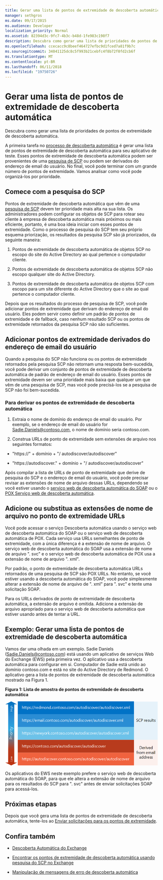 ```yaml
---
title: Gerar uma lista de pontos de extremidade de descoberta automática
manager: sethgros
ms.date: 09/17/2015
ms.audience: Developer
localization_priority: Normal
ms.assetid: 82394d3c-9fc7-4b3c-b48d-1fe983c198f7
description: Descubra como gerar uma lista de prioridades de pontos de extremidade de descoberta automática.
ms.openlocfilehash: ccecacc9c8beef464727efbc9d1fced7a81f9b7c
ms.sourcegitcommit: 34041125dc8c5f993b21cebfc4f8b72f0fd2cb6f
ms.translationtype: MT
ms.contentlocale: pt-BR
ms.lasthandoff: 06/11/2018
ms.locfileid: "19750726"
---
```

# <a name="generate-a-list-of-autodiscover-endpoints"></a>Gerar uma lista de pontos de extremidade de descoberta automática

Descubra como gerar uma lista de prioridades de pontos de extremidade de descoberta automática.
  
A primeira tarefa no [processo de descoberta automática](autodiscover-for-exchange.md) é gerar uma lista de pontos de extremidade de descoberta automática para seu aplicativo de teste. Esses pontos de extremidade de descoberta automática podem ser provenientes de uma [pesquisa de SCP](how-to-find-autodiscover-endpoints-by-using-scp-lookup-in-exchange.md) ou podem ser derivados do endereço de email do usuário. No final, você pode terminar com um grande número de pontos de extremidade. Vamos analisar como você pode organizá-los por prioridade. 
  
## <a name="start-with-scp-lookup"></a>Comece com a pesquisa do SCP
<a name="bk_StartWithScp"> </a>

Pontos de extremidade de descoberta automática que vêm de uma [pesquisa de SCP](how-to-find-autodiscover-endpoints-by-using-scp-lookup-in-exchange.md) devem ter prioridade mais alta na sua lista. Os administradores podem configurar os objetos de SCP para rotear seu cliente à empresa de descoberta automática mais próximos ou mais eficiente, portanto, é uma boa ideia iniciar com esses pontos de extremidade. Como o processo de pesquisa do SCP tem seu próprio esquema priorização, os resultados da pesquisa SCP são já priorizados, da seguinte maneira: 
  
1. Pontos de extremidade de descoberta automática de objetos SCP no escopo do site do Active Directory ao qual pertence o computador cliente.
    
2. Pontos de extremidade de descoberta automática de objetos SCP não escopo qualquer site do Active Directory.
    
3. Pontos de extremidade de descoberta automática de objetos SCP com escopo para um site diferente do Active Directory que o site ao qual pertence o computador cliente.
    
Depois que os resultados do processo de pesquisa de SCP, você pode adicionar pontos de extremidade que derivam do endereço de email do usuário. Eles podem servir como definir um padrão de pontos de extremidade e de fallback, caso nenhum resultado SCP ou os pontos de extremidade retornados da pesquisa SCP não são suficientes.
  
## <a name="add-endpoints-derived-from-the-users-email-address"></a>Adicionar pontos de extremidade derivados do endereço de email do usuário
<a name="bk_AddDerivedEndpoints"> </a>

Quando a pesquisa do SCP não funciona ou os pontos de extremidade retornados pela pesquisa SCP não retornam uma resposta bem-sucedida, você pode derivar um conjunto de pontos de extremidade de descoberta automática de padrão de endereço de email do usuário. Esses pontos de extremidade devem ser uma prioridade mais baixa que qualquer um que vêm de uma pesquisa de SCP, mas você pode precisá-los se a pesquisa de SCP não foi bem-sucedida.
  
### <a name="to-derive-autodiscover-endpoints"></a>Para derivar os pontos de extremidade de descoberta automática

1. Extraia o nome de domínio do endereço de email do usuário. Por exemplo, se o endereço de email do usuário for Sadie.Daniels@contoso.com, o nome de domínio seria contoso.com.
    
2. Construa URLs de ponto de extremidade sem extensões de arquivo nos seguintes formatos:
    
  - "https://" + domínio + "/ autodiscover/autodiscover"
    
  - "https://autodiscover." + domínio + "/ autodiscover/autodiscover"
    
Após compilar a lista de URLs de ponto de extremidade que derive de pesquisa do SCP e o endereço de email do usuário, você pode precisar revisar as extensões de nome de arquivo dessas URLs, dependendo se você estiver usando o [serviço web de descoberta automática do SOAP](http://msdn.microsoft.com/library/61c21ea9-7fea-4f56-8ada-bf80e1e6b074%28Office.15%29.aspx) ou o [POX Serviço web de descoberta automática](http://msdn.microsoft.com/library/877152f0-f4b1-4f63-b2ce-924f4bdf2d20%28Office.15%29.aspx).
  
## <a name="add-or-replace-file-name-extensions-in-endpoint-urls"></a>Adicione ou substitua as extensões de nome de arquivo no ponto de extremidade URLs
<a name="bk_FileExtensions"> </a>

Você pode acessar o serviço Descoberta automática usando o serviço web de descoberta automática do SOAP ou o serviço web de descoberta automática de POX. Cada serviço usa URLs semelhantes de ponto de extremidade, com a única diferença é a extensão de nome de arquivo. O serviço web de descoberta automática do SOAP usa a extensão de nome de arquivo ". svc" e o serviço web de descoberta automática de POX usa a extensão de nome de arquivo ". xml".
  
Por padrão, o ponto de extremidade de descoberta automática URLs retornados de uma pesquisa de SCP são POX URLs. No entanto, se você estiver usando a descoberta automática do SOAP, você pode simplesmente alterar a extensão de nome de arquivo de ". xml" para ". svc" e tente uma solicitação SOAP.
  
Para os URLs derivados de ponto de extremidade de descoberta automática, a extensão de arquivo é omitida. Adicione a extensão de arquivo apropriado para o serviço web de descoberta automática que estiver usando antes de tentar a URL.
  
## <a name="example-generating-a-list-of-autodiscover-endpoints"></a>Exemplo: Gerar uma lista de pontos de extremidade de descoberta automática
<a name="bk_Example"> </a>

Vamos dar uma olhada em um exemplo. Sadie Daniels (Sadie.Daniels@contoso.com) está usando um aplicativo de serviços Web do Exchange (EWS) pela primeira vez. O aplicativo usa a descoberta automática para configurar em si. Computador de Sadie está unido ao domínio contoso.com e está no site do Active Directory de Redmond. O aplicativo gera a lista de pontos de extremidade de descoberta automática mostrado na Figura 1.
  
**Figura 1: Lista de amostra de pontos de extremidade de descoberta automática**

![Uma exemplo de lista de pontos de extremidade de Descoberta Automática, mostrando pontos de extremidade obtidos por meio da pesquisa SCP como tendo maior prioridade do que pontos de extremidade derivados.](media/Ex15_Autodiscover_GenerateList_Example.png)
  
Os aplicativos do EWS neste exemplo prefere o serviço web de descoberta automática do SOAP, para que ele altera a extensão de nome de arquivo para os resultados do SCP para ". svc" antes de enviar solicitações SOAP para acessá-los.
  
## <a name="next-steps"></a>Próximas etapas
<a name="bk_NextSteps"> </a>

Depois que você gera uma lista de pontos de extremidade de descoberta automática, tente-los ao [Enviar solicitações para os pontos de extremidade](how-to-get-user-settings-from-exchange-by-using-autodiscover.md).
  
## <a name="see-also"></a>Confira também


- [Descoberta Automática do Exchange](autodiscover-for-exchange.md)
    
- [Encontrar os pontos de extremidade de descoberta automática usando pesquisa do SCP no Exchange](how-to-find-autodiscover-endpoints-by-using-scp-lookup-in-exchange.md)
    
- [Manipulação de mensagens de erro de descoberta automática](handling-autodiscover-error-messages.md)
    


